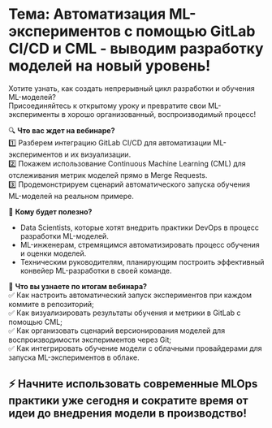 # Тема: Автоматизация ML-экспериментов с помощью GitLab CI/CD и CML - выводим разработку моделей на новый уровень!

Хотите узнать, как создать непрерывный цикл разработки и обучения ML-моделей?  
Присоединяйтесь к открытому уроку и превратите свои ML-эксперименты в хорошо организованный, воспроизводимый процесс!

🔍 **Что вас ждет на вебинаре?**  
1️⃣ Разберем интеграцию GitLab CI/CD для автоматизации ML-экспериментов и их визуализации.  
2️⃣ Покажем использование Continuous Machine Learning (CML) для отслеживания метрик моделей прямо в Merge Requests.  
3️⃣ Продемонстрируем сценарий автоматического запуска обучения ML-моделей на реальном примере.  

👥 **Кому будет полезно?**  
* Data Scientists, которые хотят внедрить практики DevOps в процесс разработки ML-моделей.  
* ML-инженерам, стремящимся автоматизировать процесс обучения и оценки моделей.  
* Техническим руководителям, планирующим построить эффективный конвейер ML-разработки в своей команде.  

🎯 **Что вы узнаете по итогам вебинара?**  
✅ Как настроить автоматический запуск экспериментов при каждом коммите в репозиторий;  
✅ Как визуализировать результаты обучения и метрики в GitLab с помощью CML;  
✅ Как организовать сценарий версионирования моделей для воспроизводимости экспериментов через Git;  
✅ Как интегрировать обучение модели с облачными провайдерами для запуска ML-экспериментов в облаке.

## ⚡ Начните использовать современные MLOps практики уже сегодня и сократите время от идеи до внедрения модели в производство!